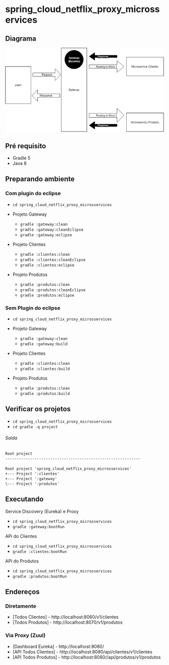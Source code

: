 # spring_cloud_netflix_proxy_microsservices
## Diagrama
![alt text](https://github.com/willyms/spring_cloud_netflix_proxy_microsservices/blob/master/diagram.png)

## Pré requisito
* Gradle 5
* Java 8

## Preparando ambiente
### Com plugin do eclipse
* ```cd spring_cloud_netflix_proxy_microsservices```
* Projeto Gateway
  * ```gradle :gateway:clean```
  * ```gradle :gateway:cleanEclipse```
  * ```gradle :gateway:eclipse```

* Projeto Clientes
  * ```gradle :clientes:clean```
  * ```gradle :clientes:cleanEclipse```
  * ```gradle :clientes:eclipse```

* Projeto Produtos
  * ```gradle :produtos:clean```
  * ```gradle :produtos:cleanEclipse```
  * ```gradle :produtos:eclipse```

### Sem Plugin do eclipse
* ```cd spring_cloud_netflix_proxy_microsservices```
* Projeto Gateway
  * ```gradle :gateway:clean```
  * ```gradle :gateway:build```

* Projeto Clientes
  * ```gradle :clientes:clean```
  * ```gradle :clientes:build```

* Projeto Produtos
  * ```gradle :produtos:clean```
  * ```gradle :produtos:build```
  
## Verificar os projetos 
* ```cd spring_cloud_netflix_proxy_microsservices```
* ```cd gradle -q project```
###### Saída
```------------------------------------------------------------
Root project
------------------------------------------------------------

Root project 'spring_cloud_netflix_proxy_microsservices'
+--- Project ':clientes'
+--- Project ':gateway'
\--- Project ':produtos'
```

## Executando
Service Discovery (Eureka) e Proxy
* ``` cd spring_cloud_netflix_proxy_microsservices ```
* ``` gradle :gateway:bootRun ```

APi do Clientes
* ``` cd spring_cloud_netflix_proxy_microsservices ```
* ``` gradle :clientes:bootRun ```

APi do Produtos
* ``` cd spring_cloud_netflix_proxy_microsservices ```
* ``` gradle :produtos:bootRun ```

## Endereços
### Diretamente
* [Todos Clientes] - http://localhost:8060/v1/clientes
* [Todos Produtos] - http://localhost:8070/v1/produtos

### Via Proxy (Zuul)
* [Dashboard Eureka] - http://localhost:8080/
* [API Todos Clientes] - http://localhost:8080/api/clientes/v1/clientes
* [API Todos Produtos] - http://localhost:8080//api/produtos/v1/produtos
